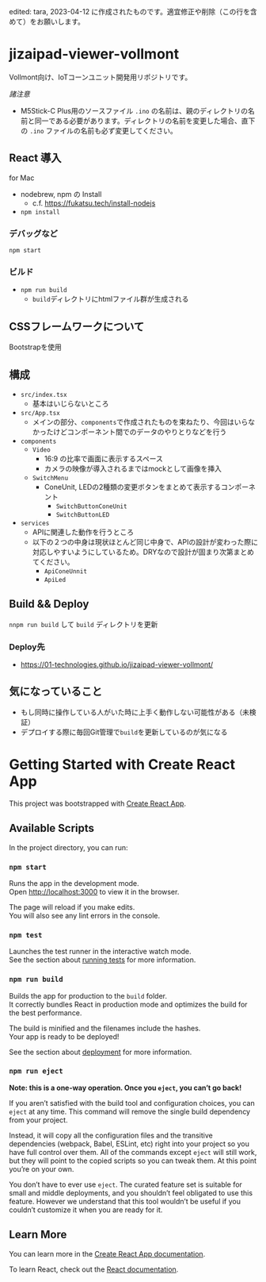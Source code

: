 edited: tara, 2023-04-12 に作成されたものです。適宜修正や削除（この行を含めて）をお願いします。

# jizaipad-viewer-vollmont

Vollmont向け、IoTコーンユニット開発用リポジトリです。

*諸注意*
- M5Stick-C Plus用のソースファイル `.ino` の名前は、親のディレクトリの名前と同一である必要があります。ディレクトリの名前を変更した場合、直下の `.ino` ファイルの名前も必ず変更してください。

## React 導入

for Mac

- nodebrew, npm の Install
  - c.f. https://fukatsu.tech/install-nodejs
- `npm install`

### デバッグなど

`npm start`

### ビルド

- `npm run build`
  - `build`ディレクトリにhtmlファイル群が生成される

## CSSフレームワークについて

Bootstrapを使用

## 構成

- `src/index.tsx`
  - 基本はいじらないところ
- `src/App.tsx`
  - メインの部分、`components`で作成されたものを束ねたり、今回はいらなかったけどコンポーネント間でのデータのやりとりなどを行う
- `components`
  - `Video`
    - 16:9 の比率で画面に表示するスペース
    - カメラの映像が導入されるまではmockとして画像を挿入
  - `SwitchMenu`
    - ConeUnit, LEDの2種類の変更ボタンをまとめて表示するコンポーネント
      - `SwitchButtonConeUnit`
      - `SwitchButtonLED`
- `services`
  - APIに関連した動作を行うところ
  - 以下の２つの中身は現状ほとんど同じ中身で、APIの設計が変わった際に対応しやすいようにしているため。DRYなので設計が固まり次第まとめてください。
    - `ApiConeUnnit`
    - `ApiLed`

## Build && Deploy

`nnpm run build` して `build` ディレクトリを更新

### Deploy先

- https://01-technologies.github.io/jizaipad-viewer-vollmont/

## 気になっていること

- もし同時に操作している人がいた時に上手く動作しない可能性がある（未検証）
- デプロイする際に毎回Git管理で`build`を更新しているのが気になる















# Getting Started with Create React App

This project was bootstrapped with [Create React App](https://github.com/facebook/create-react-app).

## Available Scripts

In the project directory, you can run:

### `npm start`

Runs the app in the development mode.\
Open [http://localhost:3000](http://localhost:3000) to view it in the browser.

The page will reload if you make edits.\
You will also see any lint errors in the console.

### `npm test`

Launches the test runner in the interactive watch mode.\
See the section about [running tests](https://facebook.github.io/create-react-app/docs/running-tests) for more information.

### `npm run build`

Builds the app for production to the `build` folder.\
It correctly bundles React in production mode and optimizes the build for the best performance.

The build is minified and the filenames include the hashes.\
Your app is ready to be deployed!

See the section about [deployment](https://facebook.github.io/create-react-app/docs/deployment) for more information.

### `npm run eject`

**Note: this is a one-way operation. Once you `eject`, you can’t go back!**

If you aren’t satisfied with the build tool and configuration choices, you can `eject` at any time. This command will remove the single build dependency from your project.

Instead, it will copy all the configuration files and the transitive dependencies (webpack, Babel, ESLint, etc) right into your project so you have full control over them. All of the commands except `eject` will still work, but they will point to the copied scripts so you can tweak them. At this point you’re on your own.

You don’t have to ever use `eject`. The curated feature set is suitable for small and middle deployments, and you shouldn’t feel obligated to use this feature. However we understand that this tool wouldn’t be useful if you couldn’t customize it when you are ready for it.

## Learn More

You can learn more in the [Create React App documentation](https://facebook.github.io/create-react-app/docs/getting-started).

To learn React, check out the [React documentation](https://reactjs.org/).
